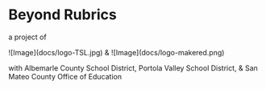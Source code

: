 # Beyond Rubrics
a project of
<p id="logos">
![Image](docs/logo-TSL.jpg) & ![Image](docs/logo-makered.png)
</p>
with Albemarle County School District, Portola Valley School District, & San Mateo County Office of Education
